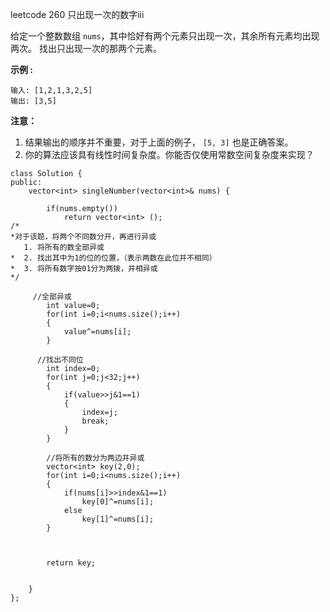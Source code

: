 leetcode 260 只出现一次的数字iii

给定一个整数数组 `nums`，其中恰好有两个元素只出现一次，其余所有元素均出现两次。 找出只出现一次的那两个元素。

**示例 :**

```
输入: [1,2,1,3,2,5]
输出: [3,5]
```

**注意：**

1. 结果输出的顺序并不重要，对于上面的例子， `[5, 3]` 也是正确答案。
2. 你的算法应该具有线性时间复杂度。你能否仅使用常数空间复杂度来实现？

```
class Solution {
public:
    vector<int> singleNumber(vector<int>& nums) {
        
        if(nums.empty())
            return vector<int> ();
/*
*对于该题，将两个不同数分开，再进行异或
   1. 将所有的数全部异或
*  2. 找出其中为1的位的位置，（表示两数在此位并不相同）
*  3. 将所有数字按01分为两拨，并相异或 
*/  
        
     //全部异或
        int value=0;
        for(int i=0;i<nums.size();i++)
        {
            value^=nums[i];
        }
        
      //找出不同位
        int index=0;
        for(int j=0;j<32;j++)
        {
            if(value>>j&1==1)
            {
                index=j;
                break;
            }
        }
        
        //将所有的数分为两边并异或
        vector<int> key(2,0);
        for(int i=0;i<nums.size();i++)
        {
            if(nums[i]>>index&1==1)
                key[0]^=nums[i];
            else
                key[1]^=nums[i];
        }


        
        return key;
                       
        
    }
};
```

